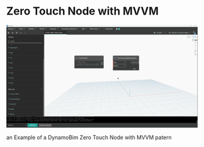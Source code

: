 # Zero Touch Node with MVVM
![](https://github.com/Cyril-Pop/Example_ZeroNode_with_MVVM/blob/master/Example_ZeroNode_with_MVVM/Ressources/test%20ZT%20MVVM.gif)

an Example of a DynamoBim Zero Touch Node with MVVM patern
